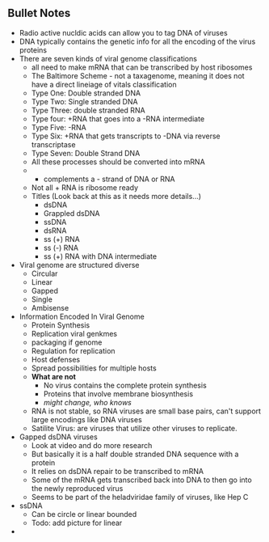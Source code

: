 ## Bullet Notes
- Radio active nucldic  acids can allow you to tag DNA of viruses
- DNA typically contains the genetic info for all the encoding of the virus proteins
- There are seven kinds of viral genome classifications 
    - all need to make mRNA that can be transcribed by host ribosomes
    - The Baltimore Scheme - not a taxagenome, meaning it does not have a direct lineiage of vitals classification 
    - Type One: Double stranded DNA
    - Type Two: Single stranded DNA
    - Type Three: double stranded RNA
    - Type four: +RNA that goes into a -RNA intermediate 
    - Type Five: -RNA
    - Type Six: +RNA that gets transcripts to -DNA via reverse transcriptase 
    - Type Seven: Double Strand DNA
    - All these processes should be converted into mRNA
    - + complements a - strand of DNA or RNA
    - Not all + RNA is ribosome ready
    - Titles (Look back at this as it needs more details...)
        - dsDNA
        - Grappled dsDNA
        - ssDNA
        - dsRNA
        - ss (+) RNA
        - ss (-) RNA
        - ss (+) RNA with DNA intermediate 
- Viral genome are structured diverse 
    - Circular 
    - Linear
    - Gapped
    - Single
    - Ambisense 
- Information Encoded In Viral Genome
    - Protein Synthesis 
    - Replication viral genkmes
    - packaging if genome
    - Regulation for replication 
    - Host defenses
    - Spread possibilities for multiple hosts
    - **What are not**
        - No virus contains the complete protein synthesis 
        - Proteins that involve membrane biosynthesis 
        - *might change, who knows*
    - RNA is not stable, so RNA viruses are small base pairs, can't support large encodings like DNA viruses 
    - Satilite Virus: are viruses that utilize other viruses to replicate.
-  Gapped dsDNA viruses
    - Look at video and do more research 
    - But basically it is a half double stranded DNA sequence with a protein 
    - It relies on dsDNA repair to be transcribed to mRNA
    - Some of the mRNA gets transcribed back into DNA to then go into the newly reproduced virus 
    - Seems to be part of the heladviridae family of viruses, like Hep C
- ssDNA
    - Can be circle or linear bounded
    - Todo: add picture for linear
- 